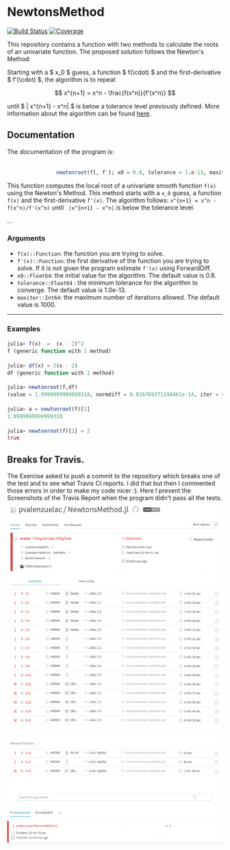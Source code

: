 # NewtonsMethod

[![Build Status](https://travis-ci.com/pvalenzuelac/NewtonsMethod.jl.svg?branch=master)](https://travis-ci.com/pvalenzuelac/NewtonsMethod.jl)
[![Coverage](https://codecov.io/gh/pvalenzuelac/NewtonsMethod.jl/branch/master/graph/badge.svg)](https://codecov.io/gh/pvalenzuelac/NewtonsMethod.jl)

This repository contains a function with two methods to calculate the roots of an univariate function. The proposed solution follows the Newton's Method: 

Starting with a $ x_0 $ guess, a function $ f(\cdot) $ and the first-derivative $ f'(\cdot) $, the algorithm is to repeat

$$
x^{n+1} = x^n - \frac{f(x^n)}{f'(x^n)}
$$

until $ | x^{n+1} - x^n| $ is below a tolerance level previously defined. More information about the algorithm can be found [here](https://en.wikipedia.org/wiki/Newton's_method).


## Documentation
The documentation of the program is:

```julia

                newtonroot(f[, f']; x0 = 0.8, tolerance = 1.e-13, maxiter = 1000)
```

This function computes the local root of a univariate smooth function `f(x)` using the Newton's Method. This method starts with a  `x_0` guess, a function `f(x)` and the first-derivative  `f'(x)`. The algorithm follows: `` x^{n+1} = x^n - f(x^n)/f'(x^n) `` until `` |x^{n+1} - x^n|`` is below the tolerance level.
 
...
### Arguments
- `f(x)::Function`: the function you are trying to solve.
- `f'(x)::Function`: the first derivative of the function you are trying to solve. If it is not given the program estimate `f'(x)` using ForwardDiff.
- `x0::Float64`: the initial value for the algorithm. The default value is 0.8.
- `tolerance::Float64` : the minimum tolerance for the algorithm to converge. The default value is 1.0e-13.
- `maxiter::Int64`: the maximum number of iterations allowed. The default value is 1000.
---
### Examples
```julia
julia> f(x)  =  (x - 2)^2
f (generic function with 1 method)

julia> df(x) = 2(x - 2)
df (generic function with 1 method)

julia> newtonroot(f,df)
(value = 1.9999999999999318, normdiff = 6.816769371198461e-14, iter = 45)

julia> a = newtonroot(f)[1]
1.9999999999999318

julia> newtonroot(f)[1] ≈ 2
true
```

## Breaks for Travis.

The Exercise asked to push a commit to the repository which breaks one of the test and to see what Travis CI reports. I did that but then I commented those errors in order to make my code nicer :). Here I present the Screenshots of the Travis Report when the program didn't pass all the tests.
![image](/screenshots/ss1.png)

![image](/screenshots/ss2.png)

